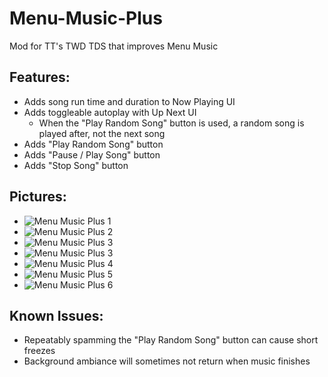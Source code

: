 # Menu-Music-Plus
Mod for TT's TWD TDS that improves Menu Music

## Features:

- Adds song run time and duration to Now Playing UI
- Adds toggleable autoplay with Up Next UI
    - When the "Play Random Song" button is used, a random song is played after, not the next song
- Adds "Play Random Song" button
- Adds "Pause / Play Song" button
- Adds "Stop Song" button

## Pictures:

- ![Menu Music Plus 1](https://i.imgur.com/hLBvAaY.jpg)
- ![Menu Music Plus 2](https://i.imgur.com/3gCHPfJ.png)
- ![Menu Music Plus 3](https://i.imgur.com/ckyElTa.png)
- ![Menu Music Plus 3](https://i.imgur.com/1WHWWG7.png)
- ![Menu Music Plus 4](https://i.imgur.com/AxhysT8.png)
- ![Menu Music Plus 5](https://i.imgur.com/tavdNP5.png)
- ![Menu Music Plus 6](https://i.imgur.com/tLH1lKV.jpg)

## Known Issues:

- Repeatably spamming the "Play Random Song" button can cause short freezes
- Background ambiance will sometimes not return when music finishes